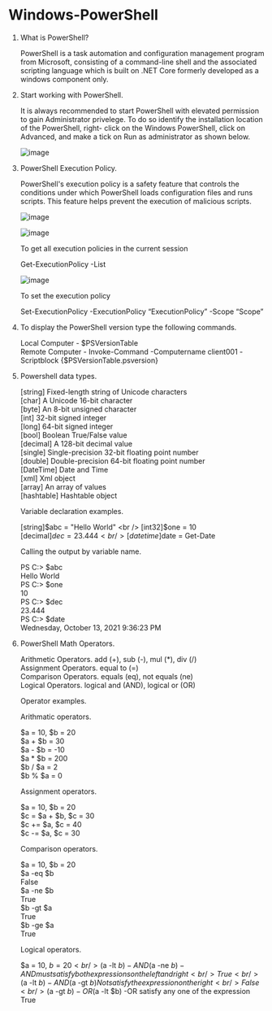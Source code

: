 # Windows-PowerShell
1. What is PowerShell?

    PowerShell is a task automation and configuration management program from Microsoft, consisting of a command-line shell and the associated scripting language which is built     on .NET Core formerly developed as a windows component only.

2. Start working with PowerShell.

    It is always recommended to start PowerShell with elevated permission to gain Administrator privelege. To do so identify the installation location of the PowerShell, right-     click on the Windows PowerShell, click on Advanced, and make a tick on Run as administrator as shown below.

    ![image](https://user-images.githubusercontent.com/55215524/136864038-0d1ee1c2-1c05-46c0-84f5-de0d3afc597b.png)

3. PowerShell Execution Policy.

    PowerShell's execution policy is a safety feature that controls the conditions under which PowerShell loads configuration files and runs scripts. This feature helps prevent     the execution of malicious scripts.

    ![image](https://user-images.githubusercontent.com/55215524/137039957-31c9f09f-d0f3-4690-81a0-8471cdd3ec0d.png)

    ![image](https://user-images.githubusercontent.com/55215524/137040679-a47971f9-60ff-495f-bb23-7d912801d1d6.png)

    To get all execution policies in the current session

    Get-ExecutionPolicy -List

    ![image](https://user-images.githubusercontent.com/55215524/137041475-785576cd-06c7-4dca-91a6-7b20dc91afe0.png)

    To set the execution policy 

    Set-ExecutionPolicy -ExecutionPolicy “ExecutionPolicy” -Scope “Scope”

4. To display the PowerShell version type the following commands.

    Local Computer -  $PSVersionTable <br />
    Remote Computer - Invoke-Command -Computername client001 -Scriptblock {$PSVersionTable.psversion}

5. Powershell data types.

    [string]    Fixed-length string of Unicode characters <br />
    [char]      A Unicode 16-bit character <br />
    [byte]      An 8-bit unsigned character <br />
    [int]       32-bit signed integer <br />
    [long]      64-bit signed integer <br />
    [bool]      Boolean True/False value <br />
    [decimal]   A 128-bit decimal value <br />
    [single]    Single-precision 32-bit floating point number <br />
    [double]    Double-precision 64-bit floating point number <br />
    [DateTime]  Date and Time <br />
    [xml]       Xml object <br />
    [array]     An array of values <br />
    [hashtable] Hashtable object <br />

    Variable declaration examples.
    
    [string]$abc = "Hello World" <br />
    [int32]$one = 10 <br />
    [decimal]$dec = 23.444 <br />
    [datetime]$date = Get-Date <br />
    
    Calling the output by variable name.
    
    PS C:\> $abc <br />
    Hello World <br />
    PS C:\> $one <br />
    10 <br />
    PS C:\> $dec <br />
    23.444 <br />
    PS C:\> $date <br />
    Wednesday, October 13, 2021 9:36:23 PM

6. PowerShell Math Operators.

    Arithmetic Operators. add (+), sub (-), mul (*), div (/) <br />
    Assignment Operators. equal to (=) <br />
    Comparison Operators. equals (eq), not equals (ne)<br />
    Logical Operators. logical and (AND), logical or (OR) <br />

    Operator examples.
    
    Arithmatic operators. 
    
    $a = 10,  $b = 20 <br />
    $a + $b = 30 <br />
    $a - $b = -10  <br />
    $a * $b = 200 <br />
    $b / $a = 2 <br />
    $b % $a = 0 <br />
    
    Assignment operators.
    
    $a = 10, $b = 20 <br />
    $c = $a + $b, $c = 30 <br />
    $c += $a, $c = 40 <br />
    $c -= $a, $c = 30 <br />
    
    Comparison operators.
    
    $a = 10, $b = 20 <br />
    $a -eq $b <br />
    False <br />
    $a -ne $b <br />
    True <br />
    $b -gt $a <br />
    True <br />
    $b -ge $a <br />
    True <br />
 
    Logical operators.
    
    $a = 10, $b = 20 <br />
    ($a -lt $b) -AND ($a -ne $b) -AND must satisfy both expressions on the left and right <br />
    True   <br /> 
    ($a -lt $b) -AND ($a -gt $b) Not satisfy the expression on the right <br />
    False <br />
    ($a -gt $b) -OR ($a -lt $b) -OR satisfy any one of the expression <br />
    True <br />
